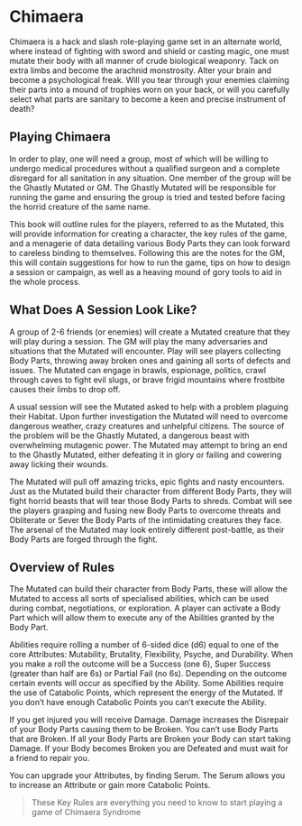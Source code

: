 # Chimaera

Chimaera is a hack and slash role-playing game set in an alternate world, where instead of fighting with sword and shield or casting magic, one must mutate their body with all manner of crude biological weaponry. Tack on extra limbs and become the arachnid monstrosity. Alter your brain and become a psychological freak. Will you tear through your enemies claiming their parts into a mound of trophies worn on your back, or will you carefully select what parts are sanitary to become a keen and precise instrument of death?

## Playing Chimaera

In order to play, one will need a group, most of which will be willing to undergo medical procedures without a qualified surgeon and a complete disregard for all sanitation in any situation. One member of the group will be the Ghastly Mutated or GM. The Ghastly Mutated will be responsible for running the game and ensuring the group is tried and tested before facing the horrid creature of the same name.

This book will outline rules for the players, referred to as the Mutated, this will provide information for creating a character, the key rules of the game, and a menagerie of data detailing various Body Parts they can look forward to careless binding to themselves. Following this are the notes for the GM, this will contain suggestions for how to run the game, tips on how to design a session or campaign, as well as a heaving mound of gory tools to aid in the whole process.

## What Does A Session Look Like?

A group of 2-6 friends (or enemies) will create a Mutated creature that they will play during a session. The GM will play the many adversaries and situations that the Mutated will encounter. Play will see players collecting Body Parts, throwing away broken ones and gaining all sorts of defects and issues. The Mutated can engage in brawls, espionage, politics, crawl through caves to fight evil slugs, or brave frigid mountains where frostbite causes their limbs to drop off.

A usual session will see the Mutated asked to help with a problem plaguing their Habitat. Upon further investigation the Mutated will need to overcome dangerous weather, crazy creatures and unhelpful citizens. The source of the problem will be the Ghastly Mutated, a dangerous beast with overwhelming mutagenic power. The Mutated may attempt to bring an end to the Ghastly Mutated, either defeating it in glory or failing and cowering away licking their wounds.

The Mutated will pull off amazing tricks, epic fights and nasty encounters. Just as the Mutated build their character from different Body Parts, they will fight horrid beasts that will tear those Body Parts to shreds. Combat will see the players grasping and fusing new Body Parts to overcome threats and Obliterate or Sever the Body Parts of the intimidating creatures they face. The arsenal of the Mutated may look entirely different post-battle, as their Body Parts are forged through the fight.

## Overview of Rules

The Mutated can build their character from Body Parts, these will allow the Mutated to access all sorts of specialised abilities, which can be used during combat, negotiations, or exploration. A player can activate a Body Part which will allow them to execute any of the Abilities granted by the Body Part.

Abilities require rolling a number of 6-sided dice (d6) equal to one of the core Attributes: Mutability, Brutality, Flexibility, Psyche, and Durability. When you make a roll the outcome will be a Success (one 6), Super Success (greater than half are 6s) or Partial Fail (no 6s). Depending on the outcome certain events will occur as specified by the Ability. Some Abilities require the use of Catabolic Points, which represent the energy of the Mutated. If you don’t have enough Catabolic Points you can’t execute the Ability.

If you get injured you will receive Damage. Damage increases the Disrepair of your Body Parts causing them to be Broken. You can’t use Body Parts that are Broken. If all your Body Parts are Broken your Body can start taking Damage. If your Body becomes Broken you are Defeated and must wait for a friend to repair you.

You can upgrade your Attributes, by finding Serum. The Serum allows you to increase an Attribute or gain more Catabolic Points.

> These Key Rules are everything you need to know to start playing a game of Chimaera Syndrome
